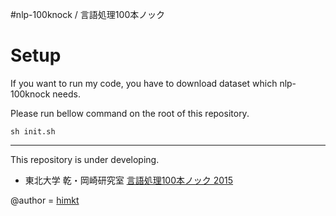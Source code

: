 #nlp-100knock / 言語処理100本ノック


# Setup

If you want to run my code, you have to download dataset which nlp-100knock needs.

Please run bellow command on the root of this repository.

```
sh init.sh
```


---

This repository is under developing.

* 東北大学 乾・岡崎研究室 [言語処理100本ノック 2015](http://www.cl.ecei.tohoku.ac.jp/nlp100/index.html)

@author = [himkt](https://twitter.com/himkt)
